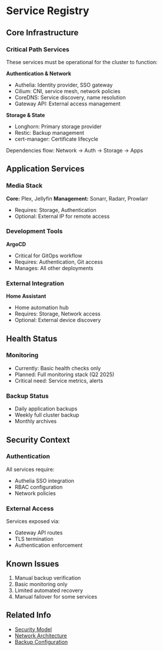 # Service Registry

## Core Infrastructure

### Critical Path Services

These services must be operational for the cluster to function:

**Authentication & Network**

- Authelia: Identity provider, SSO gateway
- Cilium: CNI, service mesh, network policies
- CoreDNS: Service discovery, name resolution
- Gateway API: External access management

**Storage & State**

- Longhorn: Primary storage provider
- Restic: Backup management
- cert-manager: Certificate lifecycle

Dependencies flow: Network → Auth → Storage → Apps

## Application Services

### Media Stack

**Core:** Plex, Jellyfin **Management:** Sonarr, Radarr, Prowlarr

- Requires: Storage, Authentication
- Optional: External IP for remote access

### Development Tools

**ArgoCD**

- Critical for GitOps workflow
- Requires: Authentication, Git access
- Manages: All other deployments

### External Integration

**Home Assistant**

- Home automation hub
- Requires: Storage, Network access
- Optional: External device discovery

## Health Status

### Monitoring

- Currently: Basic health checks only
- Planned: Full monitoring stack (Q2 2025)
- Critical need: Service metrics, alerts

### Backup Status

- Daily application backups
- Weekly full cluster backup
- Monthly archives

## Security Context

### Authentication

All services require:

- Authelia SSO integration
- RBAC configuration
- Network policies

### External Access

Services exposed via:

- Gateway API routes
- TLS termination
- Authentication enforcement

## Known Issues

1. Manual backup verification
2. Basic monitoring only
3. Limited automated recovery
4. Manual failover for some services

## Related Info

- [Security Model](security/overview.md)
- [Network Architecture](networking/overview.md)
- [Backup Configuration](storage/backup.md)
